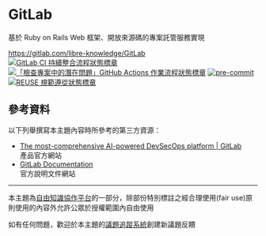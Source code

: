# GitLab

基於 Ruby on Rails Web 框架、開放來源碼的專案託管服務實現

<https://gitlab.com/libre-knowledge/GitLab>  
[![GitLab CI 持續整合流程狀態標章](https://gitlab.com/libre-knowledge/GitLab/badges/main/pipeline.svg?ignore_skipped=true "點擊查看 GitLab CI 持續整合流程的運行狀態")](https://gitlab.com/libre-knowledge/GitLab/-/commits/main) [![「檢查專案中的潛在問題」GitHub Actions 作業流程狀態標章](https://github.com/libre-knowledge/GitLab/actions/workflows/check-potential-problems.yml/badge.svg "本專案使用 GitHub Actions 自動化檢查專案中的潛在問題")](https://github.com/libre-knowledge/GitLab/actions/workflows/check-potential-problems.yml) [![pre-commit](https://img.shields.io/badge/pre--commit-enabled-brightgreen?logo=pre-commit&logoColor=white "本專案使用 pre-commit 檢查專案中的潛在問題")](https://github.com/pre-commit/pre-commit) [![REUSE 規範遵從狀態標章](https://api.reuse.software/badge/gitlab.com/libre-knowledge/GitLab "本專案遵從 REUSE 規範降低軟體授權合規成本")](https://api.reuse.software/info/gitlab.com/libre-knowledge/GitLab)

## 參考資料

以下列舉撰寫本主題內容時所參考的第三方資源：

* [The most-comprehensive AI-powered DevSecOps platform | GitLab](https://about.gitlab.com/)  
  產品官方網站
* [GitLab Documentation](https://docs.gitlab.com/)  
  官方說明文件網站

---

本主題為[自由知識協作平台](https://gitlab.com/libre-knowledge/libre-knowledge)的一部分，除部份特別標註之經合理使用(fair use)原則使用的內容外允許公眾於授權範圍內自由使用

如有任何問題，歡迎於本主題的[議題追蹤系統](https://gitlab.com/libre-knowledge/GitLab/-/issues)創建新議題反饋
